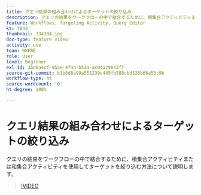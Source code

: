 ```yaml
---
title: クエリ結果の組み合わせによるターゲットの絞り込み
description: クエリの結果をワークフローの中で結合するために、積集合アクティビティまたは和集合アクティビティを使用してターゲットを絞り込む方法について説明します。
feature: Workflows, Targeting Activity, Query Editor
kt: 7844
thumbnail: 334304.jpg
doc-type: feature video
activity: use
team: WWFRE
role: User
level: Beginner
exl-id: 3bd6a4cf-95ae-4f4a-b53a-ac04a29843f7
source-git-commit: b1b8d8a99a551239c445fb588cbd126b66a53c9b
workflow-type: ht
source-wordcount: '0'
ht-degree: 100%

---
```


# クエリ結果の組み合わせによるターゲットの絞り込み

クエリの結果をワークフローの中で結合するために、積集合アクティビティまたは和集合アクティビティを使用してターゲットを絞り込む方法について説明します。

>[!VIDEO](https://video.tv.adobe.com/v/334304?quality=12&learn=on)
